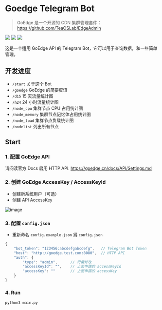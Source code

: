 # Goedge Telegram Bot

> GoEdge 是一个开源的 CDN 集群管理套件：https://github.com/TeaOSLab/EdgeAdmin

![](https://img.shields.io/badge/license-MIT-blue)
![](https://img.shields.io/badge/Python->=3.7-blue)
![](https://img.shields.io/badge/PRs-welcome-green)

这是一个适用 GoEdge API 的 Telegram Bot，它可以用于查询数据，和一些简单管理。

## 开发进度

- `/start` 关于这个 Bot
- `/goedge` GoEdge 的简要资讯
- `/d15` 15 天流量统计图
- `/h24` 24 小时流量统计图
- `/node_cpu` 集群节点 CPU 占用统计图
- `/node_memory` 集群节点记忆体占用统计图
- `/node_load` 集群节点负载统计图
- `/nodelist` 列出所有节点

## Start

### 1. 配置 GoEdge API

请阅读官方 Docs 启用 HTTP API: https://goedge.cn/docs/API/Settings.md

### 2. 创建 GoEdge AccessKey / AccessKeyId

- 创建新系统用户（可选）
- 创建 API AccessKey

![image](https://user-images.githubusercontent.com/93700457/206788246-a784e297-0b5f-46b6-9416-78b9deb760e1.png)

### 3. 配置 `config.json`

- 重新命名 `config.example.json` 爲 `config.json`

```js
{
    "bot_token": "123456:abcdefgabcdefg",   // Telegram Bot Token
    "host": "http://goedge.test.com:8080",  // HTTP API
    "auth": {
        "type": "admin",      // 毋需修改
        "accessKeyId": "",    // 上面申請的 accessKeyId
        "accessKey": ""       // 上面申請的 accessKey
    }
}
```

### 4. Run

```bash
python3 main.py
```